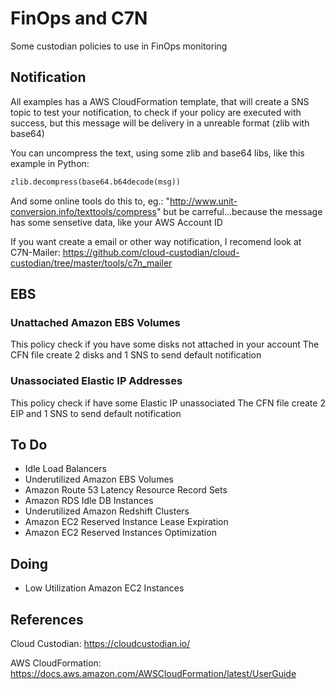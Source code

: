 # FinOps and C7N

Some custodian policies to use in FinOps monitoring

## Notification

All examples has a AWS CloudFormation template, that will create a SNS topic to test your notification, to check if your policy are executed with success, but this message will be delivery in a unreable format (zlib with base64)

You can uncompress the text, using some zlib and base64 libs, like this example in Python:

```python
zlib.decompress(base64.b64decode(msg))
```

And some online tools do this to, eg.: "http://www.unit-conversion.info/texttools/compress" but be carreful...because the message has some sensetive data, like your AWS Account ID

If you want create a email or other way notification, I recomend look at C7N-Mailer:
https://github.com/cloud-custodian/cloud-custodian/tree/master/tools/c7n_mailer

## EBS

### Unattached Amazon EBS Volumes

This policy check if you have some disks not attached in your account
The CFN file create 2 disks and 1 SNS to send default notification

### Unassociated Elastic IP Addresses

This policy check if have some Elastic IP unassociated
The CFN file create 2 EIP and 1 SNS to send default notification

## To Do

- Idle Load Balancers
- Underutilized Amazon EBS Volumes
- Amazon Route 53 Latency Resource Record Sets
- Amazon RDS Idle DB Instances
- Underutilized Amazon Redshift Clusters
- Amazon EC2 Reserved Instance Lease Expiration
- Amazon EC2 Reserved Instances Optimization

## Doing

- Low Utilization Amazon EC2 Instances

## References

Cloud Custodian: https://cloudcustodian.io/

AWS CloudFormation: https://docs.aws.amazon.com/AWSCloudFormation/latest/UserGuide
